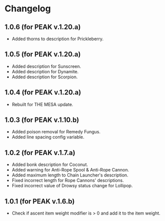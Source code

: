 # Changelog

## 1.0.6 (for PEAK v.1.20.a)
- Added thorns to description for Prickleberry.

## 1.0.5 (for PEAK v.1.20.a)
- Added description for Sunscreen.
- Added description for Dynamite.
- Added description for Scorpion.

## 1.0.4 (for PEAK v.1.20.a)
- Rebuilt for THE MESA update.

## 1.0.3 (for PEAK v.1.10.b)
- Added poison removal for Remedy Fungus.
- Added line spacing config variable.

## 1.0.2 (for PEAK v.1.7.a)
- Added bonk description for Coconut.
- Added warning for Anti-Rope Spool & Anti-Rope Cannon.
- Added maximum length to Chain Launcher's description.
- Fixed incorrect length for Rope Cannons' descriptions.
- Fixed incorrect value of Drowsy status change for Lollipop.

## 1.0.1 (for PEAK v.1.6.b)
- Check if ascent item weight modifier is > 0 and add it to the item weight.